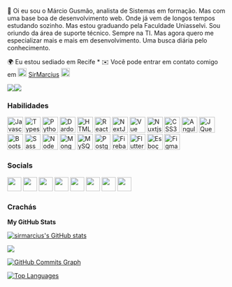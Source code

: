 
👋 Oi eu sou o Márcio Gusmão, analista de Sistemas em formação. Mas com uma base boa de desenvolvimento web. Onde já vem de longos tempos estudando sozinho. Mas estou graduando pela Faculdade Uniasselvi. Sou oriundo da área de suporte técnico. Sempre na TI. Mas agora quero me especializar mais e mais em desenvolvimento. Uma busca diária pelo conhecimento. 

🌍 Eu estou sediado em Recife * ✉️ Você pode entrar em contato comigo em <img src="https://img.icons8.com/color/344/telegram-app--v1.png" width="20" height="20" alt="Telegram"/> <a href="https://t.me/sirmarcius">SirMarcius</a> <img src="https://img.icons8.com/color/344/telegram-app--v1.png" width="20" height="20" alt="Telegram"/>

<a href="https://www.github.com/sirmarcius" target="_blank" rel="noreferrer"><img src="https://img.shields.io/github/followers/sirmarcius?logo=github&style=for-the-badge&color=0891b2&labelColor=1c1917" /></a><a href="https://www.twitch.tv/sirmarcius" target="_blank" rel="noreferrer"><img src=" https://img.shields.io/twitch/status/sirmarcius?logo=twitchsx&style=for-the-badge&color=0891b2&labelColor=1c1917&label=TWITCH+STATUS" /></a>

### Habilidades

<p align="left"> <a href="https://developer.mozilla.org/en-US/docs/Web/JavaScript" target="_blank" rel="noreferrer"><img src="https://raw.githubusercontent.com/danielcranney/readme-generator/main/public/icons/skills/javascript-colored.svg" width="36 " height="36" alt="Javascript" /></a> <a href="https://www.typescriptlang.org/" target="_blank" rel="noreferrer"><img src="https://raw.githubusercontent.com/danielcranney/readme-generator/main/public/icons/skills/typescript-colored.svg" width="36" height="36" alt="Typescript" /></a> <a href="https://www.python.org/" target="_blank" rel="noreferrer"><img src="https://raw.githubusercontent.com/danielcranney/readme-generator/main/public/icons/skills/python-colored.svg" width="36" height="36" alt="Python" /></a> <a href="https://dart.dev/" target="_blank" rel="noreferrer"><img src="https://raw.githubusercontent.com/danielcranney/readme-generator/main/public/icons/skills/dart-colored.svg" width="36" 
height="36" alt="Dardo" /></a> <a href="https://www.php.net/" target="_blank" rel="noreferrer"><imrente src="https://raw.githubusercontent.com/danielcranney/readme-generator/main/public/icons/skills/php-colored.svg" width="36" 
height="36" alt= "PHP" /></a> <a href="https://developer.mozilla.org/en-US/docs/Glossary/HTML5" target="_blank" rel="noreferrer"><img src="https://raw.githubusercontent.com/danielcranney/readme-generator/main/public/icons/skills/html5-colored.svg" width="" 36" height="36" alt="HTML5" /></a> <a href="https://reactjs.org/" target="_blank" rel="noreferrer"><img src="https://raw.githubusercontent.com/danielcranney/readme-generator/main/public/icons/skills/react-colored.svg" width="36" height="36" alt="React" /></a> <a href="https://nextjs.org/docs" target="_blank " rel="noreferrer"><img src="https://raw.githubusercontent.com/danielcranney/readme-generator/main/public/icons/skills/nextjs-colored.svg" width="36" height="36" alt="NextJs" /></a> <a href="https://vuejs.org/" target="_blank" rel="noreferrer"><img src="https://raw.githubusercontent.com/danielcranney/readme-generator/main/public/icons/skills/vuejs-colored.svg" width="36" height="36" alt="Vue" /></a> <a href="https://nuxtjs.org/" target="_blank" rel="noreferrer"><img src="https://raw.githubusercontent.com/danielcranney/readme-generator/main/public/icons/skills/nuxtjs-colored.svg" width="36" height="36" alt="Nuxtjs" /></a> <a href="https://www.w3.org/TR/CSS/#css" target="_blank" rel="noreferrer"><img src="https://raw.githubusercontent.com/danielcranney/readme-generator/main/public/icons/skills/css3-colored.svg" width="36" 
height="36" alt="CSS3" /></a> <a href="https://angular.io/" target="_blank" rel="noreferrer"><img src="https://img.icons8.com/color/344/angularjs.png" width="36"  height="36" alt="Angular" /></a> <a href="https://jquery.com/" target="_blank" rel ="noreferrer"><img src="https://raw.githubusercontent.com/danielcranney/readme-generator/main/public/icons/skills/jquery-colored.svg" width="36" height="36" alt="JQuery" /></a> <a href="https://getbootstrap.com/" target="_blank" rel="noreferrer"><img src="https://raw.githubusercontent.com/danielcranney/readme-generator/main/public/icons/skills/bootstrap-colored.svg" width="36" height="36" alt="Bootstrap" /></a> <a href="https://sass-lang.com/" target="_blank" rel="noreferrer"><img src="https://raw.githubusercontent.com/danielcranney/readme-generator/main/public/icons/skills/sass-colored.svg" width="36" 
height="36" alt="Sass" /></a> <a href="https://nodejs.org/en/" target="_blank" rel="noreferrer"><img src="https://img.icons8.com/color/344/firebase.png" width="36" height="36" alt="NodeJS" /></a> <a href="https://www.mongodb.com/" target="_blank" rel="noreferrer"><img src="https://raw.githubusercontent.com/danielcranney/readme-generator/main/public/icons/skills/mongodb-colored.svg" width="36" height="36" alt="MongoDB" /></a> <a href="https://www.mysql.com/" target="_blank" rel="noreferrer"><img src="https://raw.githubusercontent.com/danielcranney/readme-generator/main/public/icons/skills/mysql-colored.svg" width="36" height="36" alt="MySQL" /></a> <a href="https://www.postgresql.org/" target="_blank" rel="noreferrer"><img src="https://raw.githubusercontent.com/danielcranney/readme-generator/main/public/icons/skills/postgresql-colored.svg" width="36" height="36" alt="PostgreSQL" /></a> <a href="https://firebase.google.com/" target="_blank" rel="noreferrer"><img src=" https://raw.githubusercontent.com/danielcranney/readme-generator/main/public/icons/skills/firebase-colored.svg" width="36" height="36" alt="Firebase" /></a> <a href="https://flutter.dev/" target="_blank" re l="noreferrer"><img src="https://raw.githubusercontent.com/danielcranney/readme-generator/main/public/icons/skills/flutter-colored.svg" width="36" height="36" alt="Flutter" /></a> <a href="https://www.sketch.com/" target="_blank" rel="noreferrer"><img src="https://raw.githubusercontent.com/danielcranney/readme-generator/main/public/icons/skills/sketch-colored.svg" width="36" height="36" alt="Esboço" /></a> <a href="https://www.figma.com/" target="_blank" rel="noreferrer"><img src="https://raw.githubusercontent.com/danielcranney/readme-generator/main/public/icons/skills/figma-colored.svg" width="36 " height="36" alt="Figma" /></a> </p>

### Socials 

<p align="left"> <a href="https://www.codepen.io/sirmarcius" target="_blank" rel="noreferrer"><img src="https://raw.githubusercontent.com/danielcranney/readme-generator/main/public/icons/socials/codepen.svg" width="32" height="32" /></a> <a href="https://www.dev.to/sirmarcius" target="_blank" rel="noreferrer"><img src="https://raw.githubusercontent.com/danielcranney/readme-generator/main/public/icons/socials/devdotto.svg" width="32" height="32" /></a> <a href="https://www.github.com/sirmarcius" target="_blank" rel="noreferrer"><img src="https://raw.githubusercontent.com/danielcranney/readme-generator/main/public/icons/socials/github.svg" width="32" height="32" /></a> <a href="http://www.instagram.com/sirmarcius" target="_blank" rel="noreferrer"><img src="https://raw.githubusercontent.com/danielcranney/readme-generator/main/public/icons/socials/instagram.svg" width="32" height="32" /></a> <a href="https://www.linkedin.com/in/marciogusmao" target="_blank" rel="noreferrer"><img src="https://raw.githubusercontent.com/danielcranney/readme-generator/main/public/icons/socials/linkedin.svg" width="32" height="32" /></a> <a href="http://www.medium.com/sirmarcius" target="_blank" rel="noreferrer"><img src="http://www.medium.com/sirmarcius https://raw.githubusercontent.com/danielcranney/readme-generator/main/public/icons/socials/medium.svg width="32" height="32" /></a> <a href="https://www.stackoverflow.com/users/sirmarcius" target="_blank" rel="noreferrer"><img src="https://raw.githubusercontent.com/danielcranney/readme-generator/main/public/icons/socials/stackoverflow.svg" width="32" height="32" /></a> <a href="https://www.twitch.tv/sirmarcius" target="_blank" rel ="noreferrer"><img src="https://raw.githubusercontent.com/danielcranney/readme-generator/main/public/icons/socials/twitch.svg" width="32" height="32" /></a></p>

### Crachás

<b>My GitHub Stats</b>

<a href="http://www.github.com/sirmarcius"><img src="https://github-readme-stats.vercel.app/api?username=sirmarcius&show_icons=true&hide=&count_private=true&title_color=0891b2&text_color=ffffff&icon_color=0891b2&bg_color=1c1917&hide_border=true&show_icons=true" alt="sirmarcius's GitHub stats" /></a>

<a href="http://www.github.com/sirmarcius"><img src="https://github-readme-streak-stats.herokuapp.com/?user=sirmarcius&stroke=ffffff&background=1c1917&ring=0891b2&fire=0891b2&currStreakNum=ffffff&currStreakLabel=0891b2&sideNums=ffffff&sideLabels=ffffff&dates=ffffff&hide_border=true" /></a>

<a href="http://www.github.com/sirmarcius"><img src="https://activity-graph.herokuapp.com/graph?username=sirmarcius&bg_color=1c1917&color=ffffff&line=0891b2&point=ffffff&area_color=1c1917&area=true&hide_border=true&custom_title=GitHub%20Commits%20Graph" alt="GitHub Commits Graph" /></a>

<a href="https://github.com/sirmarcius" align="left"><img src="https://github-readme-stats.vercel.app/api/top-langs/?username=sirmarcius&langs_count=10&title_color=0891b2&text_color=ffffff&icon_color=0891b2&bg_color=1c1917&hide_border=true&locale=en&custom_title=Top%20%Languages" alt="Top Languages" /></a>
